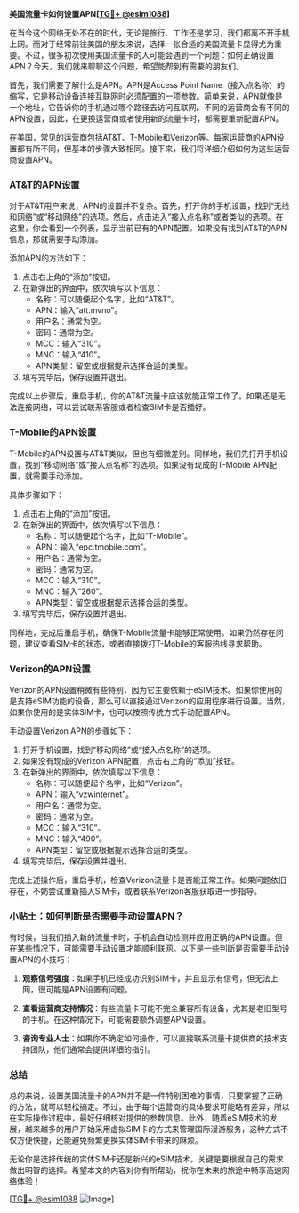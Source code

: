 **美国流量卡如何设置APN[[TG💪+ @esim1088](https://t.me/s/esim1088)]**

在当今这个网络无处不在的时代，无论是旅行、工作还是学习，我们都离不开手机上网。而对于经常前往美国的朋友来说，选择一张合适的美国流量卡显得尤为重要。不过，很多初次使用美国流量卡的人可能会遇到一个问题：如何正确设置APN？今天，我们就来聊聊这个问题，希望能帮到有需要的朋友们。

首先，我们需要了解什么是APN。APN是Access Point Name（接入点名称）的缩写，它是移动设备连接互联网时必须配置的一项参数。简单来说，APN就像是一个地址，它告诉你的手机通过哪个路径去访问互联网。不同的运营商会有不同的APN设置，因此，在更换运营商或者使用新的流量卡时，都需要重新配置APN。

在美国，常见的运营商包括AT&T、T-Mobile和Verizon等。每家运营商的APN设置都有所不同，但基本的步骤大致相同。接下来，我们将详细介绍如何为这些运营商设置APN。

### AT&T的APN设置

对于AT&T用户来说，APN的设置并不复杂。首先，打开你的手机设置，找到“无线和网络”或“移动网络”的选项。然后，点击进入“接入点名称”或者类似的选项。在这里，你会看到一个列表，显示当前已有的APN配置。如果没有找到AT&T的APN信息，那就需要手动添加。

添加APN的方法如下：
1. 点击右上角的“添加”按钮。
2. 在新弹出的界面中，依次填写以下信息：
   - 名称：可以随便起个名字，比如“AT&T”。
   - APN：输入“att.mvno”。
   - 用户名：通常为空。
   - 密码：通常为空。
   - MCC：输入“310”。
   - MNC：输入“410”。
   - APN类型：留空或根据提示选择合适的类型。
3. 填写完毕后，保存设置并退出。

完成以上步骤后，重启手机，你的AT&T流量卡应该就能正常工作了。如果还是无法连接网络，可以尝试联系客服或者检查SIM卡是否插好。

### T-Mobile的APN设置

T-Mobile的APN设置与AT&T类似，但也有细微差别。同样地，我们先打开手机设置，找到“移动网络”或“接入点名称”的选项。如果没有现成的T-Mobile APN配置，就需要手动添加。

具体步骤如下：
1. 点击右上角的“添加”按钮。
2. 在新弹出的界面中，依次填写以下信息：
   - 名称：可以随便起个名字，比如“T-Mobile”。
   - APN：输入“epc.tmobile.com”。
   - 用户名：通常为空。
   - 密码：通常为空。
   - MCC：输入“310”。
   - MNC：输入“260”。
   - APN类型：留空或根据提示选择合适的类型。
3. 填写完毕后，保存设置并退出。

同样地，完成后重启手机，确保T-Mobile流量卡能够正常使用。如果仍然存在问题，建议查看SIM卡的状态，或者直接拨打T-Mobile的客服热线寻求帮助。

### Verizon的APN设置

Verizon的APN设置稍微有些特别，因为它主要依赖于eSIM技术。如果你使用的是支持eSIM功能的设备，那么可以直接通过Verizon的应用程序进行设置。当然，如果你使用的是实体SIM卡，也可以按照传统方式手动配置APN。

手动设置Verizon APN的步骤如下：
1. 打开手机设置，找到“移动网络”或“接入点名称”的选项。
2. 如果没有现成的Verizon APN配置，点击右上角的“添加”按钮。
3. 在新弹出的界面中，依次填写以下信息：
   - 名称：可以随便起个名字，比如“Verizon”。
   - APN：输入“vzwinternet”。
   - 用户名：通常为空。
   - 密码：通常为空。
   - MCC：输入“310”。
   - MNC：输入“490”。
   - APN类型：留空或根据提示选择合适的类型。
4. 填写完毕后，保存设置并退出。

完成上述操作后，重启手机，检查Verizon流量卡是否能正常工作。如果问题依旧存在，不妨尝试重新插入SIM卡，或者联系Verizon客服获取进一步指导。

### 小贴士：如何判断是否需要手动设置APN？

有时候，当我们插入新的流量卡时，手机会自动检测并应用正确的APN设置。但在某些情况下，可能需要手动设置才能顺利联网。以下是一些判断是否需要手动设置APN的小技巧：

1. **观察信号强度**：如果手机已经成功识别SIM卡，并且显示有信号，但无法上网，很可能是APN设置有问题。
   
2. **查看运营商支持情况**：有些流量卡可能不完全兼容所有设备，尤其是老旧型号的手机。在这种情况下，可能需要额外调整APN设置。

3. **咨询专业人士**：如果你不确定如何操作，可以直接联系流量卡提供商的技术支持团队，他们通常会提供详细的指引。

### 总结

总的来说，设置美国流量卡的APN并不是一件特别困难的事情，只要掌握了正确的方法，就可以轻松搞定。不过，由于每个运营商的具体要求可能略有差异，所以在实际操作过程中，最好仔细核对提供的参数信息。此外，随着eSIM技术的发展，越来越多的用户开始采用虚拟SIM卡的方式来管理国际漫游服务，这种方式不仅方便快捷，还能避免频繁更换实体SIM卡带来的麻烦。

无论你是选择传统的实体SIM卡还是新兴的eSIM技术，关键是要根据自己的需求做出明智的选择。希望本文的内容对你有所帮助，祝你在未来的旅途中畅享高速网络体验！

[[TG💪+ @esim1088](https://t.me/s/esim1088) ![Image](https://i.postimg.cc/4NQfJmqS/Snipaste-2025-05-13-00-14-12.png)]